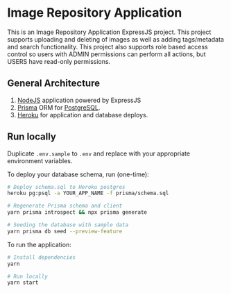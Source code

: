 # Image Repository Application

This is an Image Repository Application ExpressJS project.
This project supports uploading and deleting of images as well as adding tags/metadata and search functionality. This project also supports role based access control so users with ADMIN permissions can perform all actions, but USERS have read-only permissions.

## General Architecture

1. [NodeJS](https://nodejs.org/en/) application powered by ExpressJS
2. [Prisma](https://www.prisma.io/) ORM for [PostgreSQL](https://www.postgresql.org/).
5. [Heroku](https://heroku.com) for application and database deploys.

## Run locally

Duplicate `.env.sample` to `.env` and replace with your appropriate environment variables.

To deploy your database schema, run (one-time):

```bash
# Deploy schema.sql to Heroku postgres
heroku pg:psql -a YOUR_APP_NAME -f prisma/schema.sql

# Regenerate Prisma schema and client
yarn prisma introspect && npx prisma generate

# Seeding the database with sample data
yarn prisma db seed --preview-feature
```

To run the application:

```bash
# Install dependencies
yarn

# Run locally
yarn start
```

